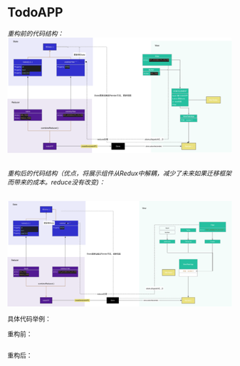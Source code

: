 # TodoAPP

###### 重构前的代码结构：![](/assets/todoAPP结构图.png)

###### 重构后的代码结构（优点，将展示组件从Redux中解耦，减少了未来如果迁移框架而带来的成本。reduce没有改变\)：

![](/assets/todoAPP重构后的代码.png)

具体代码举例：

重构前：

```

```

重构后：

```

```



